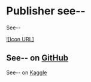 # Publisher see--
See--

[![Icon URL]](https://avatars0.githubusercontent.com/u/11165293?s=460&v=4)

## See-- on [GitHub](https://github.com/see--) 
See-- on [Kaggle](https://www.kaggle.com/seesee)
